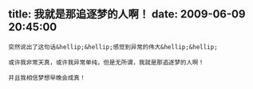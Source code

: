title: 我就是那追逐梦的人啊！
date: 2009-06-09 20:45:00
---

    突然说出了这句话&hellip;&hellip;感觉到异常的伟大&hellip;&hellip;

    或许我非常天真，或许我异常单纯，但是无所谓，我就是那追逐梦的人啊！

    并且我相信梦想早晚会成真！
